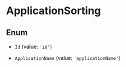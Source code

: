 # ApplicationSorting

## Enum


* `Id` (value: `'id'`)

* `ApplicationName` (value: `'applicationName'`)

